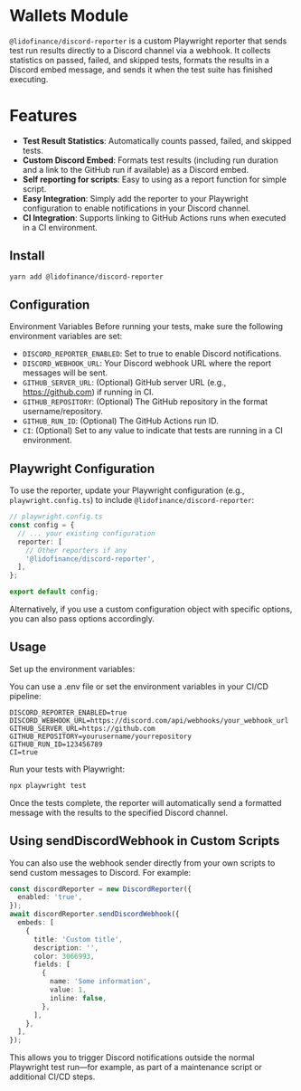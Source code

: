 # Wallets Module

`@lidofinance/discord-reporter` is a custom Playwright reporter that sends test run results directly to a Discord channel via a webhook. It collects statistics on passed, failed, and skipped tests, formats the results in a Discord embed message, and sends it when the test suite has finished executing.

# Features
- **Test Result Statistics**: Automatically counts passed, failed, and skipped tests.
- **Custom Discord Embed**: Formats test results (including run duration and a link to the GitHub run if available) as a Discord embed.
- **Self reporting for scripts**: Easy to using as a report function for simple script.
- **Easy Integration**: Simply add the reporter to your Playwright configuration to enable notifications in your Discord channel.
- **CI Integration**: Supports linking to GitHub Actions runs when executed in a CI environment.


## Install

```bash
yarn add @lidofinance/discord-reporter
```

## Configuration
Environment Variables
Before running your tests, make sure the following environment variables are set:

- `DISCORD_REPORTER_ENABLED`: Set to true to enable Discord notifications.
- `DISCORD_WEBHOOK_URL`: Your Discord webhook URL where the report messages will be sent.
- `GITHUB_SERVER_URL`: (Optional) GitHub server URL (e.g., https://github.com) if running in CI.
- `GITHUB_REPOSITORY`: (Optional) The GitHub repository in the format username/repository.
- `GITHUB_RUN_ID`: (Optional) The GitHub Actions run ID.
- `CI`: (Optional) Set to any value to indicate that tests are running in a CI environment.

## Playwright Configuration
To use the reporter, update your Playwright configuration (e.g., `playwright.config.ts`) to include `@lidofinance/discord-reporter`:

```ts
// playwright.config.ts
const config = {
  // ... your existing configuration
  reporter: [
    // Other reporters if any
    '@lidofinance/discord-reporter',
  ],
};

export default config;
```

Alternatively, if you use a custom configuration object with specific options, you can also pass options accordingly.

## Usage
Set up the environment variables:

You can use a .env file or set the environment variables in your CI/CD pipeline:

```env
DISCORD_REPORTER_ENABLED=true
DISCORD_WEBHOOK_URL=https://discord.com/api/webhooks/your_webhook_url
GITHUB_SERVER_URL=https://github.com
GITHUB_REPOSITORY=yourusername/yourrepository
GITHUB_RUN_ID=123456789
CI=true
```

Run your tests with Playwright:

```bash
npx playwright test
```

Once the tests complete, the reporter will automatically send a formatted message with the results to the specified Discord channel.

## Using sendDiscordWebhook in Custom Scripts

You can also use the webhook sender directly from your own scripts to send custom messages to Discord. For example:

```ts
const discordReporter = new DiscordReporter({
  enabled: 'true',
});
await discordReporter.sendDiscordWebhook({
  embeds: [
    {
      title: 'Custom title',
      description: '',
      color: 3066993,
      fields: [
        {
          name: 'Some information',
          value: 1,
          inline: false,
        },
      ],
    },
  ],
});
```

This allows you to trigger Discord notifications outside the normal Playwright test run—for example, as part of a maintenance script or additional CI/CD steps.
